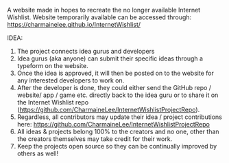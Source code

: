 A website made in hopes to recreate the no longer available Internet Wishlist. 
Website temporarily available can be accessed through: https://charmainelee.github.io/InternetWishlist/

IDEA:<br>
1. The project connects idea gurus and developers <br>
2. Idea gurus (aka anyone) can submit their specific ideas through a typeform on the website.<br>
3. Once the idea is approved, it will then be posted on to the website for any interested developers to work on.<br>
4. After the developer is done, they could either send the GitHub repo / website/ app / game etc. directly back to the idea guru or to share it on the Internet Wishlist repo (https://github.com/CharmaineLee/InternetWishlistProjectRepo). <br>
5. Regardless, all contributors may update their idea / project contributions here: https://github.com/CharmaineLee/InternetWishlistProjectRepo<br>
6. All ideas & projects belong 100% to the creators and no one, other than the creators themselves may take credit for their work.<br>
7. Keep the projects open source so they can be continually improved by others as well!<br>





